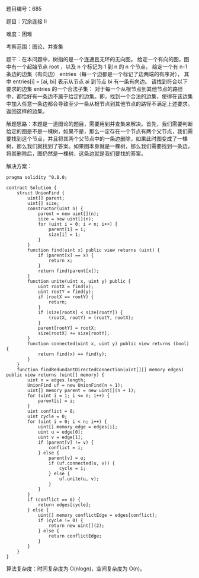 题目编号：685

题目：冗余连接 II

难度：困难

考察范围：图论、并查集

题干：在本问题中，树指的是一个连通且无环的无向图。
给定一个有向的图，图中有一个起始节点 root ，以及 n 个标记为 1 到 n 的 n 个节点。
给定一个有 n-1 条边的边集（有向边） entries（每一个边都是一个标记了边两端的有序对），
其中 entries[i] = [ai, bi] 表示从节点 ai 到节点 bi 有一条有向边。
请找到符合以下要求的边集 entries 的一个合法子集：
对于每一个从根节点到其他节点的路径中，都恰好有一条边不属于给定的边集。即，找到一个合法的边集，使得在该边集中加入任意一条边都会导致至少一条从根节点到其他节点的路径不满足上述要求。
返回这样的边集。

解题思路：本题是一道图论的题目，需要用到并查集来解决。首先，我们需要判断给定的图是不是一棵树，如果不是，那么一定存在一个节点有两个父节点，我们需要找到这个节点，并且将其两个父节点中的一条边删除，如果此时图变成了一棵树，那么我们就找到了答案。如果图本身就是一棵树，那么我们需要找到一条边，将其删除后，图仍然是一棵树，这条边就是我们要找的答案。

解决方案：

```
pragma solidity ^0.8.0;

contract Solution {
    struct UnionFind {
        uint[] parent;
        uint[] size;
        constructor(uint n) {
            parent = new uint[](n);
            size = new uint[](n);
            for (uint i = 0; i < n; i++) {
                parent[i] = i;
                size[i] = 1;
            }
        }
        function find(uint x) public view returns (uint) {
            if (parent[x] == x) {
                return x;
            }
            return find(parent[x]);
        }
        function unite(uint x, uint y) public {
            uint rootX = find(x);
            uint rootY = find(y);
            if (rootX == rootY) {
                return;
            }
            if (size[rootX] < size[rootY]) {
                (rootX, rootY) = (rootY, rootX);
            }
            parent[rootY] = rootX;
            size[rootX] += size[rootY];
        }
        function connected(uint x, uint y) public view returns (bool) {
            return find(x) == find(y);
        }
    }
    function findRedundantDirectedConnection(uint[][] memory edges) public view returns (uint[] memory) {
        uint n = edges.length;
        UnionFind uf = new UnionFind(n + 1);
        uint[] memory parent = new uint[](n + 1);
        for (uint i = 1; i <= n; i++) {
            parent[i] = i;
        }
        uint conflict = 0;
        uint cycle = 0;
        for (uint i = 0; i < n; i++) {
            uint[] memory edge = edges[i];
            uint u = edge[0];
            uint v = edge[1];
            if (parent[v] != v) {
                conflict = i;
            } else {
                parent[v] = u;
                if (uf.connected(u, v)) {
                    cycle = i;
                } else {
                    uf.unite(u, v);
                }
            }
        }
        if (conflict == 0) {
            return edges[cycle];
        } else {
            uint[] memory conflictEdge = edges[conflict];
            if (cycle != 0) {
                return new uint[](2);
            } else {
                return conflictEdge;
            }
        }
    }
}
```

算法复杂度：时间复杂度为 O(nlogn)，空间复杂度为 O(n)。